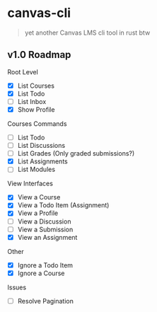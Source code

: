 # canvas-cli

> yet another Canvas LMS cli tool in rust btw

## v1.0 Roadmap

Root Level

- [x] List Courses
- [x] List Todo
- [ ] List Inbox
- [x] Show Profile

Courses Commands

- [ ] List Todo
- [ ] List Discussions
- [ ] List Grades (Only graded submissions?)
- [x] List Assignments
- [ ] List Modules

View Interfaces

- [x] View a Course
- [x] View a Todo Item (Assignment)
- [x] View a Profile
- [ ] View a Discussion
- [ ] View a Submission
- [x] View an Assignment

Other

- [x] Ignore a Todo Item
- [x] Ignore a Course

Issues

- [ ] Resolve Pagination
